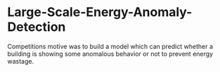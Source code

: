 # Large-Scale-Energy-Anomaly-Detection
Competitions motive was to build a model which can predict whether a building is showing some anomalous behavior or not to prevent energy wastage.
